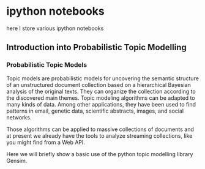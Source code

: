 # ipython notebooks
here I store various ipython notebooks

## Introduction into Probabilistic Topic Modelling

### Probabilistic Topic Models

Topic models are probabilistic models for uncovering the semantic structure of an unstructured document collection based on a hierarchical Bayesian analysis of the original texts. They can organize the collection according to the discovered main themes.
Topic modeling algorithms can be adapted to many kinds of data. Among other applications, they have been used to find patterns in email, genetic data, scientific abstracts, images, and social networks.

Those algorithms can be applied to massive collections of documents and at present we already have the tools to analyze streaming collections, like you might find from a Web API.

Here we will briefly show a basic use of the python topic modelling library Gensim.
